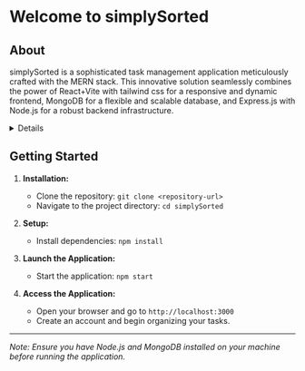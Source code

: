 # Welcome to simplySorted

## About

simplySorted is a sophisticated task management application meticulously crafted with the MERN stack. This innovative solution seamlessly combines the power of React+Vite with tailwind css for a responsive and dynamic frontend, MongoDB for a flexible and scalable database, and Express.js with Node.js for a robust backend infrastructure.

<Details>

## Key Features

### Intuitive Memo Creation

Create and manage your memos effortlessly through an intuitive and user-friendly interface. Simply jot down your thoughts, tasks, or ideas with ease.

### Priority Management

Prioritize your tasks effectively by assigning customizable priorities. A streamlined system allows you to organize and focus on what matters most.

### Responsive Design

simplySorted is designed to provide a seamless experience across various devices. Whether on your desktop or mobile, stay organized on the go.

## Functionality Highlights

### Create Memos

- Quickly add new memos to capture important information.
- Utilize a clean and distraction-free writing environment.

### Priority Settings

- Categorize tasks by assigning priorities.
- Customize priority levels to align with your unique workflow.

### Dynamic User Interface

- Navigate through an engaging and dynamic user interface.
- Enjoy a clutter-free design for enhanced focus and productivity.

</Details>

## Getting Started

1. **Installation:**
   - Clone the repository: `git clone <repository-url>`
   - Navigate to the project directory: `cd simplySorted`

2. **Setup:**
   - Install dependencies: `npm install`

3. **Launch the Application:**
   - Start the application: `npm start`

4. **Access the Application:**
   - Open your browser and go to `http://localhost:3000`
   - Create an account and begin organizing your tasks.

---

*Note: Ensure you have Node.js and MongoDB installed on your machine before running the application.*
